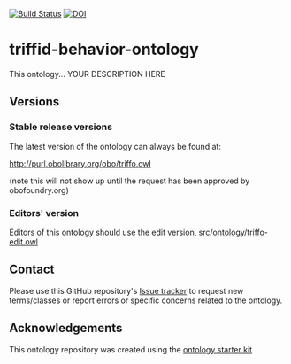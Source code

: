 [![Build Status](https://travis-ci.org/ktaji/triffid-behavior-ontology.svg?branch=master)](https://travis-ci.org/ktaji/triffid-behavior-ontology)
[![DOI](https://zenodo.org/badge/13996/ktaji/triffid-behavior-ontology.svg)](https://zenodo.org/badge/latestdoi/13996/ktaji/triffid-behavior-ontology)

# triffid-behavior-ontology

This ontology... YOUR DESCRIPTION HERE

## Versions

### Stable release versions

The latest version of the ontology can always be found at:

http://purl.obolibrary.org/obo/triffo.owl

(note this will not show up until the request has been approved by obofoundry.org)

### Editors' version

Editors of this ontology should use the edit version, [src/ontology/triffo-edit.owl](src/ontology/triffo-edit.owl)

## Contact

Please use this GitHub repository's [Issue tracker](https://github.com/ktaji/triffid-behavior-ontology/issues) to request new terms/classes or report errors or specific concerns related to the ontology.

## Acknowledgements

This ontology repository was created using the [ontology starter kit](https://github.com/INCATools/ontology-starter-kit)
